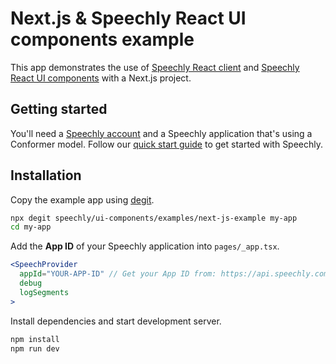 # Next.js & Speechly React UI components example

This app demonstrates the use of [Speechly React client]([/react-ui/](https://www.npmjs.com/package/@speechly/react-client)) and [Speechly React UI components](/react-ui/) with a Next.js project.

## Getting started

You'll need a [Speechly account](https://api.speechly.com/dashboard/) and a Speechly application that's using a Conformer model. Follow our [quick start guide](https://docs.speechly.com/basics/getting-started) to get started with Speechly.

## Installation

Copy the example app using [degit](https://github.com/Rich-Harris/degit).

```bash
npx degit speechly/ui-components/examples/next-js-example my-app
cd my-app
```

Add the **App ID** of your Speechly application into `pages/_app.tsx`.

```jsx
<SpeechProvider
  appId="YOUR-APP-ID" // Get your App ID from: https://api.speechly.com/dashboard/
  debug
  logSegments
>
```

Install dependencies and start development server.

```bash
npm install
npm run dev
```
